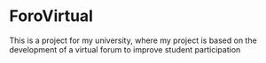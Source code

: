 # ForoVirtual
This is a project for my university, where my project is based on the development of a virtual forum to improve student participation
